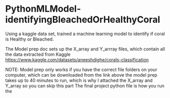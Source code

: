 # PythonMLModel-identifyingBleachedOrHealthyCoral
Using a kaggle data set, trained a machine learning model to identify if coral is Healthy or Bleached.

The Model prep doc sets up the X_array and Y_arrray files, which contain all the data extracted from Kaggle
https://www.kaggle.com/datasets/aneeshdighe/corals-classification

NOTE: Model prep only works if you have the correct file folders on your computer, which can be downloaded from the link above
the model prep takes up to 40 minutes to run, which is why I attached the X_array and Y_array so you can skip this part
The final project python file is how you run the 
